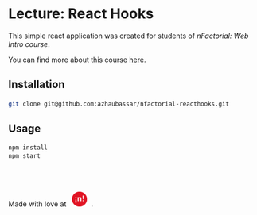# Lecture: React Hooks

This simple react application was created for students of *nFactorial: Web Intro course*. 

You can find more about this course [here](https://www.nfactorial.school/nfactorial-fullstack).

## Installation

```bash
git clone git@github.com:azhaubassar/nfactorial-reacthooks.git
```

## Usage

```bash
npm install
npm start

```

Made with love at &nbsp; <img src="https://github.com/azhaubassar/nfactorial-webintro-reactapp/blob/master/nfactorial-logo.png" style="height:30px; padding-top:50px"/> &nbsp;.
